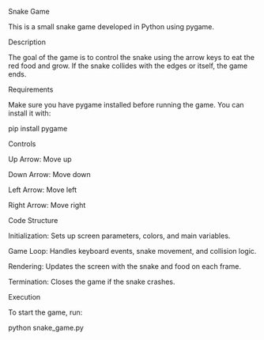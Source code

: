 Snake Game

This is a small snake game developed in Python using pygame.

Description

The goal of the game is to control the snake using the arrow keys to eat the red food and grow. If the snake collides with the edges or itself, the game ends.

Requirements

Make sure you have pygame installed before running the game. You can install it with:

pip install pygame

Controls

Up Arrow: Move up

Down Arrow: Move down

Left Arrow: Move left

Right Arrow: Move right

Code Structure

Initialization: Sets up screen parameters, colors, and main variables.

Game Loop: Handles keyboard events, snake movement, and collision logic.

Rendering: Updates the screen with the snake and food on each frame.

Termination: Closes the game if the snake crashes.

Execution

To start the game, run:

python snake_game.py

